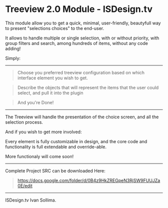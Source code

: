 Treeview 2.0 Module - ISDesign.tv
========

This module allow you to get a quick, minimal, user-friendly, beautyfull
way to present "selections choices" to the end-user.

It allows to handle multiple or single selection, with or without priority, with group filters and search, among hundreds
of items, without any code adding!

Simply:

*******
> Choose you preferred treeview configuration based on which interface element you wish to get. 

> Describe the objects that will represent the items that the user could select, and pull it into the plugin

> And you're Done!

*******

The Treeview will handle the presentation of the choice screen, and all the selection process.


And if you wish to get more involved:

Every element is fully customizable in design, and the core code and functionality is full extendable and override-able.

More functionaly will come soon!

*****
Complete Project SRC can be downloaded Here:

> https://docs.google.com/folder/d/0B4z9HkZREGpeN3RjSW9FUUJZa0E/edit 

*****
ISDesign.tv
Ivan Sollima.

